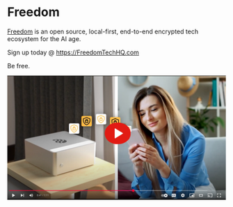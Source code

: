 # Freedom

[Freedom](https://FreedomTechHQ.com) is an open source, local-first, end-to-end encrypted tech ecosystem for the AI age.
<p>Sign up today @ <a href="https://forwardemail.net">https://FreedomTechHQ.com</a></p>
<p>Be free.</p>

<div align="center">
  
  <p><a href="https://www.youtube.com/watch?v=FObOlqrY9tI"><img src="https://github.com/freedom-tech-hq/.github/blob/6637cbd81ff7d62982e1ebd00e9fb8abf9248b56/profile/launch%20video%20thumbnail.png" alt="Freedom Launch Video" /></a></p>
</div>

